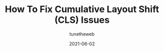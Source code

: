 ---
author: tunetheweb
date: 2021-06-02
publisher: smashingmag
tags:
  - performance
target_url: https://www.smashingmagazine.com/2021/06/how-to-fix-cumulative-layout-shift-issues/
title: How To Fix Cumulative Layout Shift (CLS) Issues
---